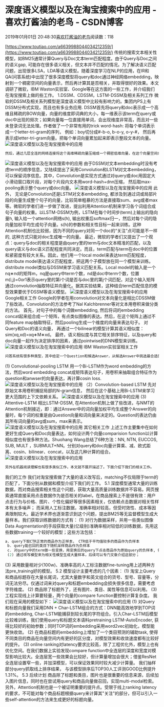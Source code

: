
# 深度语义模型以及在淘宝搜索中的应用 - 喜欢打酱油的老鸟 - CSDN博客


2019年01月01日 20:48:30[喜欢打酱油的老鸟](https://me.csdn.net/weixin_42137700)阅读数：118


[https://www.toutiao.com/a6639988044034212359/](https://www.toutiao.com/a6639988044034212359/)
传统的搜索文本相关性模型，如BM25通常计算Query与Doc文本term匹配程度。由于Query与Doc之间的语义gap, 可能存在很多语义相关，但文本并不匹配的情况。为了解决语义匹配问题，出现很多LSA，LDA等语义模型。随着深度学习在NLP的应用，在IR和QA(问答系统)中出现了很多深度模型将query和doc通过神经网络embedding，映射到一个稠密空间的向量表示，然后再计算其是否相关，并取得很好的效果。本文调研了微软，IBM Waston实验室、Google等在这方面的一些工作，并介绍我们在淘宝搜索上做的些工作。
1.DSSM、CDSSM，LSTM-DSSM及相关系列工作
微软的DSSM及相关系列模型是深度语义模型中比较有影响力的。集团内PS上有DSSM分布式实现，而且也有多业务应用.
DSSM首先将query和doc表示成一个高维且稀疏的BOW向量，向量的维度即词典的大小，每一维表示该term在query或doc中出现的频次；如果向量每一位直接用单词，会出现维度非常高，而且对一些未登录词无法处理。作者做了一个非常有用的trick word-hash: 将每个单词表示成一个letter-tri-gram的序列， 例如：boy切分成\#-b-o, b-o-y, o-y-\#， 然后再表示成letter-tri-gram向量。把每个单词向量累加起来即表示整段文本的向量。
![深度语义模型以及在淘宝搜索中的应用](https://img-blog.csdnimg.cn/20181229085702145)

```python
然后，通过几层全连的网络连接将这个高维稀疏向量压缩成一个稠密低维向量，在这个向量空间内，通过计算query与doc向量的cosin相似度来衡量相关程度。训练的目标是对同一query下取1个点击doc作为正样本， 随机4个未点击doc作为负样本，让正负样本的区分尽可能大：
```
![深度语义模型以及在淘宝搜索中的应用](https://img-blog.csdnimg.cn/20181229085702190)
由于DSSM对文本embedding时没有考虑term的顺序信息，又陆续提出了采用Convolution和LSTM对文本embedding，可以保留词序信息。其中，Convolution是实现方式通过对query或doc用固定大小滑动窗口取片段，对每个片段内文本用word-hash+dnn压缩， 然后取max-pooling表示整个query或doc向量。
![深度语义模型以及在淘宝搜索中的应用](https://img-blog.csdnimg.cn/20181229085702313)
此外， 无论是Convolution还是LSTM对文本embedding, 都涉及到通过词或局部片段的向量生成整个句子的向量，比较简单粗暴的方法是直接取sum、avg或者max等。微软的学者们进一步做了改进，提出利用Attention机制来学习各个词组合成句子向量的权重。以LSTM-DSSM为例，LSTM在每个时间步(term)上输出的隐向量h, 输入给一个attention网络s(h), 输出权重后softmax归一，然后对每个词的隐向量加权平均生成句子向量。s(h)的参数和相关性目标一起来训练。这种Attention机制也比较弱，因为不同的query对同一个doc的“关注”点可能是不一样的, 这种方式只能对doc生成唯一的向量。
最近，微软的学者们又提出了一个观点：query与doc的相关程度是由query里的term与doc文本精准的匹配，以及query语义与doc语义匹配程度共同决定。而且，term匹配与term在doc中的位置和紧密度有较大关系。因此，他们用一个local model来表达term匹配程度，distribute model表达语义匹配程度，把这两个子模型放在同一个模型来训练。distribute model类似与DSSM来学习语义匹配关系。Local model的输入是一个nq∗nd的矩阵m，nq是query中term个数，nd是doc中term个数，位置m(i,j)=0or1表示query里的第i个词是否与doc里的第j个词匹配，对这个输入矩阵通过convolution抽取特征并向量化。据其实验结果，这种结合term匹配信息的模型效果要优于DSSM等语义模型。
![深度语义模型以及在淘宝搜索中的应用](https://img-blog.csdnimg.cn/20181229085702437)
Google相关工作
Google的学者在用convolution对文本向量化是相比CDSSM做了些改进。Convolution的方法参考了Nal Kalchbrenner等对文本用卷积来做分类的方法。
首先，对句子中的每个词做embedding, 然后将词的embedding concat起来组合成一个矩阵，有点类似图像的表达。然后，在这个矩阵上通过不同feature map抽取特征，然后pooling生成一个维度的向量来表达句子。 对Query和Doc的语义向量， 再通过一个bilinear的模型计算其语义相似度：sim(xq,xd)=xq∗M∗xd。 最终，语义相似度与其它相关排序特征，以及query和doc向量一起作为决定排序的因素，通过pointwise的DNN模型来训练。
![深度语义模型以及在淘宝搜索中的应用](https://img-blog.csdnimg.cn/20181229085702498)
IBM Waston实验室相关工作

```python
问答系统有很多种类型，其中给定一个Question和候选Answer，从候选Answer中挑选最合适的答案，这个过程与信息检索中的相关性模型非常相似。Waston实验室在InsuranceQA数据集实验了上述类似的模型，并综合CNN和LSTM的优势，提出了几种有意思的混合模型:
```
(1) Convolutional-pooling LSTM
用一个Bi-LSTM作为word embedding的方法，然后word embedding concat成矩阵表达句子，用卷积来抽取组合特征作为question和anwser的向量表达，再计算cosin loss.
![深度语义模型以及在淘宝搜索中的应用](https://img-blog.csdnimg.cn/20181229085702604)
（2）Convolution-based LSTM
先对原始文本用卷积捕捉局部的N-gram信息， 然后在这个基础上用Bi-LSTM来学习更大范围的上下文依赖关系。
![深度语义模型以及在淘宝搜索中的应用](https://img-blog.csdnimg.cn/20181229085702641)
(3) Attentive-LSTM
相比LSTM-DSSM, 在Attention机制上做了些改进，与NMT的Attention机制接近，即：通过Answer中的词向量加权平均生成整个Answer的向量时，每个词的权重是由Question向量和词向量来决定的。Question的表达仍由其所有词向量的avg或sum，max来表示。
![深度语义模型以及在淘宝搜索中的应用](https://img-blog.csdnimg.cn/20181229085702761)
其它相关工作
上述工作主要集中在如何更好生成Query和Doc向量表达，如何设计两个向量comparision function以计算相似度也有很多种方法。Shuohang Wang总结了6种方法：NN, NTN, EUCCOS, SUB, MULT ，SUBMULT+NN。分别对query和doc向量计算乘、减、欧式距离、cosin、bilinear、concat，以及这几种计算的组合。
![深度语义模型以及在淘宝搜索中的应用](https://img-blog.csdnimg.cn/20181229085702870)

```python
另外在机器阅读理解也有很多类似工作，本文就不展开描述了。下面介绍下我们的相关工作。
```
我们的工作
我们对淘宝搜索做了大量的语义改写后，matching不仅局限于term的匹配了，下面分别从数据和模型介绍下我们的工作。
5.1 深度模型通常大量的训练数据，而对商品搜索相关性这个问题，获取大量高质量训练数据并不容易。网页搜索通常直接采用点击数据作为是否相关的label，在商品搜索上不是很有效：用户点击行为与价格、图片、个性化偏好等很多因素相关，仅依赖点击数据对相关性样本有太多噪声； 而采用人工标注数据，准确率相对较高，但受时效性、成本等因素限制较大。最近学术界也逐渐意识到这个问题，提出BM25等无监督模型生成大量样本。我们获取训练数据的方式有：
(1) 对行为数据采样，并用一些类似图像Data Augmentation的手段获取大量(亿级别)准确率相对较低的训练数据，先用这些数据training一个较好的模型；这些方法包括：
```python
a. query下取CTR正常的商品作为正样本， CTR低于平均值较多的商品作为负样本
 b. query能召回的类目下随机采样商品作为负样本
 c. 对query中的term做一些变换，用变换后的query下点击商品作为原始query的负样本, 例如“红色长袖连衣裙”变换成“蓝色短袖连衣裙”， 而“蓝色短袖连衣裙”下点击商品可以作为“红色长袖连衣裙”下的负样本；
 (2) 通过改写模型来为相关性模型生成大量样本，后续可以专门文章介绍这部分；
```
(3) 采用数量相对少(100w)、准确率高的人工标注数据fine-tuning用上述两种方法pre_training好的模型。
5.2 模型设计主要考虑的几个因素：
(1) 淘宝上Query和商品标题存在大量长尾词，尤其大量数字和英文组合的货号、型号、容量等，分词无法穷尽。仅通过词来对query和标题embedding会损失很多信息，需要考虑字符维度。
(2) 商品除了标题外了，还有图片、类目、属性等信息可以利用。
(3) 工程实现线上计算要轻量，两个向量的compare function要控制计算复杂度。
我们现在采用的模型如下：
![深度语义模型以及在淘宝搜索中的应用](https://img-blog.csdnimg.cn/20181229085702906)
(1) 对Query和标题向量我们采用DNN + Char-LSTM组合的方式：DNN能高效地学到TOP词的embedding, Char-LSTM能捕获到较长尾的字符组合。引入Char-LSTM后模型比较难训练，我们使用query和标题文本语料pretraining LSTM-AutoEncoder, 获得比较好的初始参数；同时TOP词的embedding采用word2vec初始化，模型能更快收敛。
(2) 在商品标题的embedding上增加了一个类目预测的辅助task, 使得不同类目的商品在向量空间内有更好的区分度，对模型效果和收敛速度都有比较好的提升。
(3) online ranking对latency要求比较高，除了工程优化外，模型上也有优化空间。在我们数据上实验发现compare function中全连层的深度和宽度对模型影响比较大。全连层宽一些效果会比较好，但计算量增加会很大；借鉴ResNet全连层设置窄一些，并加深模型，可以保证效果同时较大减少计算量。
我们抽样部分query抓取线上排序结果， 与该模型排序后TOP30人工评测GOOD比例提升1.31%。
5.3 后续计划
商品除了标题和类目，图片也是很重要的信息来源，后续加入图片信息，同时也在尝试用query和商品向量做召回，实现multi-modal检索。
另外，Attention机制也是一个被证明重要的提升点。受限于线上ranking latency的要求，不可能对每个商品标题根据query来计算其"关注"的部分，但可以引入一些self-attention的方法来生成更好的标题向量。

